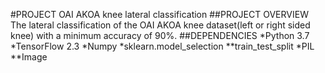 #PROJECT
OAI AKOA knee lateral classification
##PROJECT OVERVIEW
The lateral classification of the OAI AKOA knee dataset(left or right sided knee) with a minimum accuracy of 90%.
##DEPENDENCIES
*Python 3.7
*TensorFlow 2.3
*Numpy
*sklearn.model_selection
**train_test_split
*PIL
**Image

